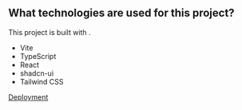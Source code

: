 

## What technologies are used for this project?

This project is built with .

- Vite
- TypeScript
- React
- shadcn-ui
- Tailwind CSS

[Deployment](https://stock-sage-explorer.lovable.app/)
